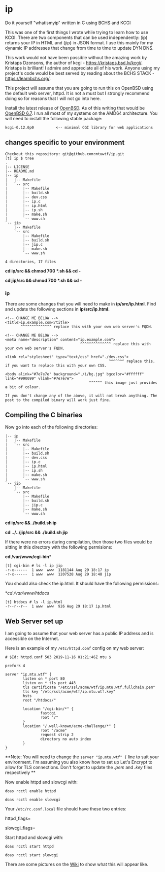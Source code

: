 # ip
Do it yourself "whatismyip" written in C using BCHS and KCGI

This was one of the first things I wrote while trying to learn how to use KCGI. There are two components that can be used independently: (ip) returns your IP in HTML and (jip) in JSON format. I use this mainly for my dynamic IP addresses that change from time to time to update DYN DNS.

This work would not have been possible without the amazing work by Kristaps Dzonsons, the author of kcgi - https://kristaps.bsd.lv/kcgi/. Kristaps is brilliant! I admire and appreciate all of his work. Anyone using my project's code would be best served by reading about the BCHS STACK - https://learnbchs.org/.

This project will assume that you are going to run this on OpenBSD using the default web server, httpd. It is not a must but I strongly recommend doing so for reasons that I will not go into here.

Install the latest release of [OpenBSD](https://www.openbsd.org). As of this writing that would be [OpenBSD 6.7](https://www.openbsd.org/67.html). I run all most of my systems on the AMD64 architecture. You will need to install the following stable package:
```
kcgi-0.12.0p0          <-- minimal CGI library for web applications
```
## changes specific to your environment
```
Checkout this repository: git@github.com:mtuwtf/ip.git
[t] ip $ tree
.
|-- LICENSE
|-- README.md
|-- ip
|   |-- Makefile
|   `-- src
|       |-- Makefile
|       |-- build.sh
|       |-- dev.css
|       |-- ip.c
|       |-- ip.html
|       |-- ip.sh
|       |-- make.sh
|       `-- www.sh
`-- jip
    |-- Makefile
    `-- src
        |-- Makefile
        |-- build.sh
        |-- jip.c
        |-- make.sh
        `-- www.sh

4 directories, 17 files
```
**cd ip/src && chmod 700 \*.sh && cd -**

**cd jip/src && chmod 700 \*.sh && cd -**

### ip

There are some changes that you will need to make in **ip/src/ip.html**.
Find and update the following sections in **ip/src/ip.html**.
```
<!-- CHANGE ME BELOW -->
<title>ip.example.com</title>
       ^^^^^^^^^^^^^^ replace this with your own web server's FQDN.

<!-- CHANGE ME BELOW -->
<meta name="description" content="ip.example.com">
                                  ^^^^^^^^^^^^^^ replace this with your own web server's FQDN.

<link rel="stylesheet" type="text/css" href="./dev.css">
                                               ^^^^^^^ replace this, if you want to replace this with your own CSS.

<body alink="#7e7e7e" background="./i/bg.jpg" bgcolor="#ffffff" link="#990099" vlink="#7e7e7e">
                                      ^^^^^^ this image just provides a bit of colour.

If you don't change any of the above, it will not break anything. The post to the compiled binary will work just fine.
```

## Compiling the C binaries

Now go into each of the following directories:
```
|-- ip
|   |-- Makefile
|   `-- src
|       |-- Makefile
|       |-- build.sh
|       |-- dev.css
|       |-- ip.c
|       |-- ip.html
|       |-- ip.sh
|       |-- make.sh
|       `-- www.sh
`-- jip
    |-- Makefile
    `-- src
        |-- Makefile
        |-- build.sh
        |-- jip.c
        |-- make.sh
        `-- www.sh
```
**cd ip/src && ./build.sh ip**

**cd ../../jip/src && ./build.sh jip**

If there were no errors during compilation, then those two files would be sitting in this directory with the following permisions:

**cd /var/www/cgi-bin***
```
[t] cgi-bin # ls -l ip jip
-r-x------  1 www  www  1181144 Aug 29 18:17 ip
-r-x------  1 www  www  1207528 Aug 29 18:48 jip
```


You should also check the ip.html. It should have the following permissions:

**cd /var/www/htdocs*
```
[t] htdocs # ls -l ip.html
-r--r--r--  1 www  www  926 Aug 29 18:17 ip.html
```

## Web Server set up

I am going to assume that your web server has a public IP address and is accessible on the Internet.

Here is an example of my `/etc/httpd.conf` config on my web server:

```
# $Id: httpd.conf 503 2019-11-16 01:21:46Z mtu $

prefork 4

server "ip.mtu.wtf" {
        listen on * port 80
        listen on * tls port 443
        tls certificate "/etc/ssl/acme/wtf/ip.mtu.wtf.fullchain.pem"
        tls key "/etc/ssl/acme/wtf/ip.mtu.wtf.key"
        hsts
        root "/htdocs/"

        location "/cgi-bin/*" {
                fastcgi
                root "/"
        }
        location "/.well-known/acme-challenge/*" {
                root "/acme"
                request strip 2
                directory no auto index
        }
}
```
**Note: You will need to change the `server "ip.mtu.wtf" {` line to suit your environment. I'm assuming you also know how to set up Let's Encrypt to allow for TLS connections. Don't forget to update the *.pem* and *.key* files respectively **

Now enable httpd and slowcgi with:

```
doas rcctl enable httpd

doas rcctl enable slowcgi
```

Your `/etc/rc.conf.local` file should have these two entries:

httpd_flags=

slowcgi_flags=

Start httpd and slowcgi with:

```
doas rcctl start httpd

doas rcctl start slowcgi
```

There are some pictures on the [Wiki](https://github.com/mtuwtf/ip/wiki) to show what this will appear like.
